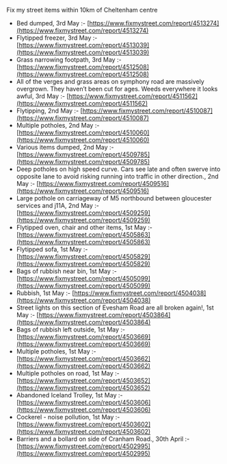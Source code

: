 Fix my street items within 10km of Cheltenham centre

<!-- fix_marker starts -->

- Bed dumped, 3rd May :- [https://www.fixmystreet.com/report/4513274](https://www.fixmystreet.com/report/4513274)
- Flytipped freezer, 3rd May :- [https://www.fixmystreet.com/report/4513039](https://www.fixmystreet.com/report/4513039)
- Grass narrowing footpath, 3rd May :- [https://www.fixmystreet.com/report/4512508](https://www.fixmystreet.com/report/4512508)
- All of the verges and grass areas on symphony road are massively overgrown. They haven’t been cut for ages. Weeds everywhere it looks awful, 3rd May :- [https://www.fixmystreet.com/report/4511562](https://www.fixmystreet.com/report/4511562)
- Flytipping, 2nd May :- [https://www.fixmystreet.com/report/4510087](https://www.fixmystreet.com/report/4510087)
- Multiple potholes, 2nd May :- [https://www.fixmystreet.com/report/4510060](https://www.fixmystreet.com/report/4510060)
- Various items dumped, 2nd May :- [https://www.fixmystreet.com/report/4509785](https://www.fixmystreet.com/report/4509785)
- Deep potholes on high speed curve. Cars see late and often swerve into opposite lane to avoid risking running into traffic in other direction., 2nd May :- [https://www.fixmystreet.com/report/4509516](https://www.fixmystreet.com/report/4509516)
- Large pothole on carriageway of M5 northbound between gloucester services and j11A, 2nd May :- [https://www.fixmystreet.com/report/4509259](https://www.fixmystreet.com/report/4509259)
- Flytipped oven, chair and other items, 1st May :- [https://www.fixmystreet.com/report/4505863](https://www.fixmystreet.com/report/4505863)
- Flytipped sofa, 1st May :- [https://www.fixmystreet.com/report/4505829](https://www.fixmystreet.com/report/4505829)
- Bags of rubbish near bin, 1st May :- [https://www.fixmystreet.com/report/4505099](https://www.fixmystreet.com/report/4505099)
- Rubbish, 1st May :- [https://www.fixmystreet.com/report/4504038](https://www.fixmystreet.com/report/4504038)
- Street lights on this section of Evesham Road are all broken again!, 1st May :- [https://www.fixmystreet.com/report/4503864](https://www.fixmystreet.com/report/4503864)
- Bags of rubbish left outside, 1st May :- [https://www.fixmystreet.com/report/4503669](https://www.fixmystreet.com/report/4503669)
- Multiple potholes, 1st May :- [https://www.fixmystreet.com/report/4503662](https://www.fixmystreet.com/report/4503662)
- Multiple potholes on road, 1st May :- [https://www.fixmystreet.com/report/4503652](https://www.fixmystreet.com/report/4503652)
- Abandoned Iceland Trolley, 1st May :- [https://www.fixmystreet.com/report/4503606](https://www.fixmystreet.com/report/4503606)
- Cockerel - noise pollution, 1st May :- [https://www.fixmystreet.com/report/4503602](https://www.fixmystreet.com/report/4503602)
- Barriers and a bollard on side of Cranham Road., 30th April :- [https://www.fixmystreet.com/report/4502995](https://www.fixmystreet.com/report/4502995)

<!-- fix_marker ends -->